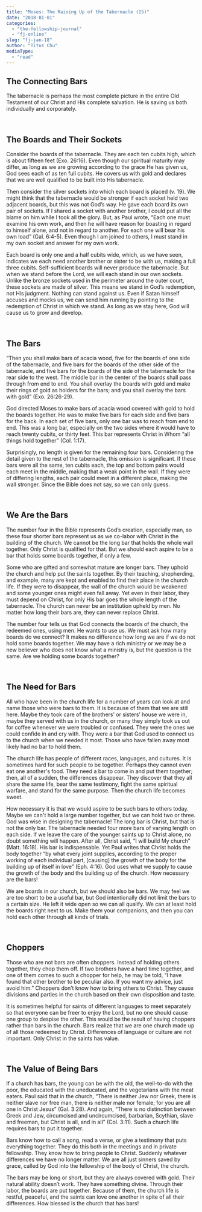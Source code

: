 ```yaml
---
title: "Moses: The Raising Up of the Tabernacle (15)"
date: "2018-01-01"
categories: 
  - "the-fellowship-journal"
  - "fj-online"
slug: "fj-jan-18"
author: "Titus Chu"
mediaType: 
  - "read"
---
```


## The Connecting Bars

The tabernacle is perhaps the most complete picture in the entire Old Testament of our Christ and His complete salvation. He is saving us both individually and corporately.

 

## The Boards and Their Sockets

Consider the boards of the tabernacle. They are each ten cubits high, which is about fifteen feet (Exo. 26:16). Even though our spiritual maturity may differ, as long as we are growing according to the grace He has given us, God sees each of as ten full cubits. He covers us with gold and declares that we are well qualified to be built into His tabernacle.

Then consider the silver sockets into which each board is placed (v. 19). We might think that the tabernacle would be stronger if each socket held two adjacent boards, but this was not God’s way. He gave each board its own pair of sockets. If I shared a socket with another brother, I could put all the blame on him while I took all the glory. But, as Paul wrote, “Each one must examine his own work, and then he will have reason for boasting in regard to himself alone, and not in regard to another. For each one will bear his own load” (Gal. 6:4-5). Even though I am joined to others, I must stand in my own socket and answer for my own work.

Each board is only one and a half cubits wide, which, as we have seen, indicates we each need another brother or sister to be with us, making a full three cubits. Self-sufficient boards will never produce the tabernacle. But when we stand before the Lord, we will each stand in our own sockets. Unlike the bronze sockets used in the perimeter around the outer court, these sockets are made of silver. This means we stand in God’s redemption, not His judgment. Nothing can stand against us. Even if Satan himself accuses and mocks us, we can send him running by pointing to the redemption of Christ in which we stand. As long as we stay here, God will cause us to grow and develop.

 

## The Bars

“Then you shall make bars of acacia wood, five for the boards of one side of the tabernacle, and five bars for the boards of the other side of the tabernacle, and five bars for the boards of the side of the tabernacle for the rear side to the west. The middle bar in the center of the boards shall pass through from end to end. You shall overlay the boards with gold and make their rings of gold as holders for the bars; and you shall overlay the bars with gold” (Exo. 26:26-29).

God directed Moses to make bars of acacia wood covered with gold to hold the boards together. He was to make five bars for each side and five bars for the back. In each set of five bars, only one bar was to reach from end to end. This was a long bar, especially on the two sides where it would have to reach twenty cubits, or thirty feet. This bar represents Christ in Whom “all things hold together” (Col. 1:17).

Surprisingly, no length is given for the remaining four bars. Considering the detail given to the rest of the tabernacle, this omission is significant. If these bars were all the same, ten cubits each, the top and bottom pairs would each meet in the middle, making that a weak point in the wall. If they were of differing lengths, each pair could meet in a different place, making the wall stronger. Since the Bible does not say, so we can only guess.

 

## We Are the Bars

The number four in the Bible represents God’s creation, especially man, so these four shorter bars represent us as we co-labor with Christ in the building of the church. We cannot be the long bar that holds the whole wall together. Only Christ is qualified for that. But we should each aspire to be a bar that holds some boards together, if only a few.

Some who are gifted and somewhat mature are longer bars. They uphold the church and help put the saints together. By their teaching, shepherding, and example, many are kept and enabled to find their place in the church life. If they were to disappear, the wall of the church would be weakened and some younger ones might even fall away. Yet even in their labor, they must depend on Christ, for only His bar goes the whole length of the tabernacle. The church can never be an institution upheld by men. No matter how long their bars are, they can never replace Christ.

The number four tells us that God connects the boards of the church, the redeemed ones, using men. He wants to use us. We must ask how many boards do we connect? It makes no difference how long we are if we do not hold some boards together. We may have a rich ministry or we may be a new believer who does not know what a ministry is, but the question is the same. Are we holding some boards together?

 

## The Need for Bars

All who have been in the church life for a number of years can look at and name those who were bars to them. It is because of them that we are still here. Maybe they took care of the brothers’ or sisters’ house we were in, maybe they served with us in the church, or many they simply took us out for coffee whenever we were troubled or confused. They were the ones we could confide in and cry with. They were a bar that God used to connect us to the church when we needed it most. Those who have fallen away most likely had no bar to hold them.

The church life has people of different races, languages, and cultures. It is sometimes hard for such people to be together. Perhaps they cannot even eat one another's food. They need a bar to come in and put them together; then, all of a sudden, the differences disappear. They discover that they all share the same life, bear the same testimony, fight the same spiritual warfare, and stand for the same purpose. Then the church life becomes sweet.

How necessary it is that we would aspire to be such bars to others today. Maybe we can't hold a large number together, but we can hold two or three. God was wise in designing the tabernacle! The long bar is Christ, but that is not the only bar. The tabernacle needed four more bars of varying length on each side. If we leave the care of the younger saints up to Christ alone, no doubt something will happen. After all, Christ said, “I will build My church” (Matt. 16:18). His bar is indispensable. Yet Paul writes that Christ holds the body together “by what every joint supplies, according to the proper working of each individual part, \[causing\] the growth of the body for the building up of itself in love” (Eph. 4:16). God uses what we supply to cause the growth of the body and the building up of the church. How necessary are the bars!

We are boards in our church, but we should also be bars. We may feel we are too short to be a useful bar, but God intentionally did not limit the bars to a certain size. He left it wide open so we can all qualify. We can at least hold the boards right next to us. Make them your companions, and then you can hold each other through all kinds of trials.

 

## Choppers

Those who are not bars are often choppers. Instead of holding others together, they chop them off. If two brothers have a hard time together, and one of them comes to such a chopper for help, he may be told, “I have found that other brother to be peculiar also. If you want my advice, just avoid him.” Choppers don’t know how to bring others to Christ. They cause divisions and parties in the church based on their own disposition and taste.

It is sometimes helpful for saints of different languages to meet separately so that everyone can be freer to enjoy the Lord, but no one should cause one group to despise the other. This would be the result of having choppers rather than bars in the church. Bars realize that we are one church made up of all those redeemed by Christ. Differences of language or culture are not important. Only Christ in the saints has value.

 

## The Value of Being Bars

If a church has bars, the young can be with the old, the well-to-do with the poor, the educated with the uneducated, and the vegetarians with the meat eaters. Paul said that in the church, “There is neither Jew nor Greek, there is neither slave nor free man, there is neither male nor female; for you are all one in Christ Jesus” (Gal. 3:28). And again, “There is no distinction between Greek and Jew, circumcised and uncircumcised, barbarian, Scythian, slave and freeman, but Christ is all, and in all” (Col. 3:11). Such a church life requires bars to put it together.

Bars know how to call a song, read a verse, or give a testimony that puts everything together. They do this both in the meetings and in private fellowship. They know how to bring people to Christ. Suddenly whatever differences we have no longer matter. We are all just sinners saved by grace, called by God into the fellowship of the body of Christ, the church.

The bars may be long or short, but they are always covered with gold. Their natural ability doesn’t work. They have something divine. Through their labor, the boards are put together. Because of them, the church life is restful, peaceful, and the saints can love one another in spite of all their differences. How blessed is the church that has bars!
